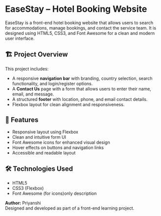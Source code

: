 # EaseStay – Hotel Booking Website

EaseStay is a front-end hotel booking website that allows users to search for accommodations, manage bookings, and contact the service team. It is designed using HTML5, CSS3, and Font Awesome for a clean and modern user interface.

## 🏗️ Project Overview

This project includes:

- A responsive **navigation bar** with branding, country selection, search functionality, and login/register options.
- A **Contact Us** page with a form that allows users to enter their name, email, and message.
- A structured **footer** with location, phone, and email contact details.
- Flexbox layout for clean alignment and responsiveness.


## 🚀 Features

- Responsive layout using Flexbox
- Clean and intuitive form UI
- Font Awesome icons for enhanced visual design
- Hover effects on buttons and navigation links
- Accessible and readable layout

## 🛠️ Technologies Used

- HTML5
- CSS3 (Flexbox)
- Font Awesome (for icons)only description


**Author:** Priyanshi  
Designed and developed as part of a front-end learning project.